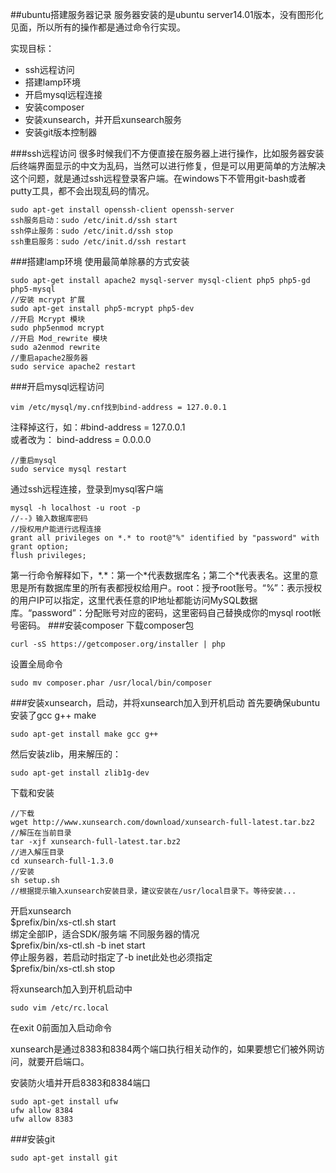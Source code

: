 ##ubuntu搭建服务器记录
服务器安装的是ubuntu server14.01版本，没有图形化见面，所以所有的操作都是通过命令行实现。

实现目标：

- ssh远程访问
- 搭建lamp环境
- 开启mysql远程连接
- 安装composer
- 安装xunsearch，并开启xunsearch服务
- 安装git版本控制器

###ssh远程访问
很多时候我们不方便直接在服务器上进行操作，比如服务器安装后终端界面显示的中文为乱码，当然可以进行修复，但是可以用更简单的方法解决这个问题，就是通过ssh远程登录客户端。在windows下不管用git-bash或者putty工具，都不会出现乱码的情况。

```shell
sudo apt-get install openssh-client openssh-server
ssh服务启动：sudo /etc/init.d/ssh start
ssh停止服务：sudo /etc/init.d/ssh stop
ssh重启服务：sudo /etc/init.d/ssh restart
```

###搭建lamp环境
使用最简单除暴的方式安装

```shell
sudo apt-get install apache2 mysql-server mysql-client php5 php5-gd php5-mysql
//安装 mcrypt 扩展
sudo apt-get install php5-mcrypt php5-dev
//开启 Mcrypt 模块
sudo php5enmod mcrypt
//开启 Mod_rewrite 模块
sudo a2enmod rewrite
//重启apache2服务器
sudo service apache2 restart
```

###开启mysql远程访问

```shell
vim /etc/mysql/my.cnf找到bind-address = 127.0.0.1
```

注释掉这行，如：#bind-address = 127.0.0.1  
或者改为： bind-address = 0.0.0.0

```shell
//重启mysql
sudo service mysql restart
```

通过ssh远程连接，登录到mysql客户端

```mysql
mysql -h localhost -u root -p
//--》输入数据库密码
//授权用户能进行远程连接
grant all privileges on *.* to root@"%" identified by "password" with grant option;
flush privileges;
```
第一行命令解释如下，\*.\*：第一个\*代表数据库名；第二个\*代表表名。这里的意思是所有数据库里的所有表都授权给用户。root：授予root账号。“%”：表示授权的用户IP可以指定，这里代表任意的IP地址都能访问MySQL数据库。“password”：分配账号对应的密码，这里密码自己替换成你的mysql root帐号密码。
###安装composer
下载composer包

```shell
curl -sS https://getcomposer.org/installer | php
```
设置全局命令
```shell
sudo mv composer.phar /usr/local/bin/composer
```

###安装xunsearch，启动，并将xunsearch加入到开机启动
首先要确保ubuntu安装了gcc g++ make

```shell
sudo apt-get install make gcc g++
```
然后安装zlib，用来解压的：

```shell
sudo apt-get install zlib1g-dev 
```
下载和安装
```shell
//下载
wget http://www.xunsearch.com/download/xunsearch-full-latest.tar.bz2
//解压在当前目录
tar -xjf xunsearch-full-latest.tar.bz2
//进入解压目录
cd xunsearch-full-1.3.0
//安装
sh setup.sh
//根据提示输入xunsearch安装目录，建议安装在/usr/local目录下。等待安装...
```
开启xunsearch  
$prefix/bin/xs-ctl.sh start  
绑定全部IP，适合SDK/服务端 不同服务器的情况  
$prefix/bin/xs-ctl.sh -b inet start  
停止服务器，若启动时指定了-b inet此处也必须指定  
$prefix/bin/xs-ctl.sh stop 

将xunsearch加入到开机启动中

```shell
sudo vim /etc/rc.local
```
在exit 0前面加入启动命令

xunsearch是通过8383和8384两个端口执行相关动作的，如果要想它们被外网访问，就要开启端口。

安装防火墙并开启8383和8384端口

```shell
sudo apt-get install ufw
ufw allow 8384
ufw allow 8383
```

###安装git
```shell
sudo apt-get install git
```